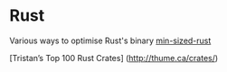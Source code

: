 # Rust

Various ways to optimise Rust's binary [min-sized-rust](https://github.com/johnthagen/min-sized-rust)

[Tristan’s Top 100 Rust Crates] (http://thume.ca/crates/)
